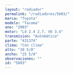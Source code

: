```yaml
---
layout: "radiador"
permalink: "/radiadores/5603/"
marca: "Toyota"
modelo: "Tacoma"
ano: "2003"
motor: "L4 2.4 2.7, V6 3.4"
transmision: "Automática"
parte: "431374"
clima: "Con clima"
alto: "20 5/8"
ancho: "25 5/8"
observaciones: ""
id: "5603"
---
```


